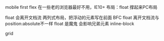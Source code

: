mobile first
flex 在一些老的浏览器最好不用，IE10+
布局：float 撑起来PC布局

float 会离开文档流
两列式布局，把浮动的元素写在前面
BFC
float 离开文档流与position:absolute不一样
float 是魔鬼 会影响兄弟元素
inline-block

grid